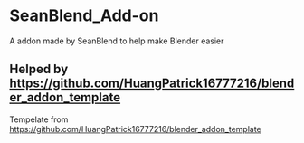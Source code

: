 # SeanBlend_Add-on
A addon made by SeanBlend to help make Blender easier

## Helped by https://github.com/HuangPatrick16777216/blender_addon_template
Tempelate from https://github.com/HuangPatrick16777216/blender_addon_template